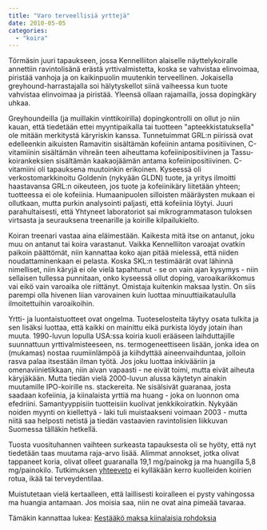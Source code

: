 ```yaml
---
title: "Varo terveellisiä yrttejä"
date: 2010-05-05
categories: 
  - "koira"
---
```


Törmäsin juuri tapaukseen, jossa Kennelliiton alaiselle näyttelykoiralle annettiin ravintolisänä erästä yrttivalmistetta, koska se vahvistaa elinvoimaa, piristää vanhoja ja on kaikinpuolin muutenkin terveellinen. Jokaisella greyhound-harrastajalla soi hälytyskellot siinä vaiheessa kun tuote vahvistaa elinvoimaa ja piristää. Yleensä ollaan rajamailla, jossa dopingkäry uhkaa.

<!--more-->

Greyhoundeilla (ja muillakin vinttikoirilla) dopingkontrolli on ollut jo niin kauan, että tiedetään ettei myyntipaikalla tai tuotteen "apteekkistatuksella" ole mitään merkitystä käryriskin kanssa. Tunnetuimmat GRL:n piirissä ovat edelleenkin aikuisten Ramavitin sisältämän kofeiinin antama positiivinen, C-vitamiinin sisältämän vihreän teen aiheuttama kofeiinipositiivinen ja Tassu-koirankeksien sisältämän kaakaojäämän antama kofeiinipositiivinen. C-vitamiini oli tapauksena muutoinkin erikoinen. Kyseessä oli verkostomarkkinoitu Goldenin (nykyään GLDN) tuote, ja yritys ilmoitti haastavansa GRL:n oikeuteen, jos tuote ja kofeiinikäry liitetään yhteen; tuotteessa ei ole kofeiinia. Humaanipuolen silloisten määräysten mukaan ei ollutkaan, mutta purkin analysointi paljasti, että kofeiinia löytyi. Juuri parahultaisesti, että Yhtyneet laboratoriot sai mikrogrammatason tuloksen virtsasta ja seurauksena treenarille ja koirille kilpailukielto.

Koiran treenari vastaa aina eläimestään. Kaikesta mitä itse on antanut, joku muu on antanut tai koira varastanut. Vaikka Kennelliiton varoajat ovatkin paikoin päättömät, niin kannattaa koko ajan pitää mielessä, että niiden noudattaminenkaan ei pelasta. Koska SKL:n testimäärät ovat lähinnä nimelliset, niin käryjä ei ole vielä tapahtunut - se on vain ajan kysymys - niin sellaisen tullessa punnitaan, onko kyseessä ollut doping, varoaikarikkomus vai eikö vain varoaika ole riittänyt. Omistaja kuitenkin maksaa lystin. On siis parempi olla hivenen liian varovainen kuin luottaa minuuttiaikataululla ilmoitettuihin varoaikoihin.

Yrtti- ja luontaistuotteet ovat ongelma. Tuoteselosteita täytyy osata tulkita ja sen lisäksi luottaa, että kaikki on mainittu eikä purkista löydy jotain ihan muuta. 1990-luvun lopulla USA:ssa koiria kuoli erääseen laihduttajille suunnattuun yrttivalmisteeseen, ns. termogeneettiseen lisään, jonka idea on (mukamas) nostaa ruumiinlämpöä ja kiihdyttää aineenvaihduntaa, jolloin rasva palaa itsestään ilman työtä. Jos joku luottaa inkivääriin ja omenaviinietikkaan, niin aivan vapaasti - ne eivät toimi, mutta eivät aiheuta käryjäkään. Mutta tiedän vielä 2000-luvun alussa käytetyn ainakin muutamille IPO-koirille ns. stackereita. Ne sisälsivät guaranaa, josta saadaan kofeiinia, ja kiinalaista yrttiä ma huang - joka on luonnon oma efedriini. Samantyyppisiin tuotteisiin kuolivat jenkkikoiratkin. Nykyään noiden myynti on kiellettyä - laki tuli muistaakseni voimaan 2003 - mutta niitä saa helposti netistä ja tiedän vastaavien ravintolisien liikkuvan Suomessa tälläkin hetkellä.

Tuosta vuosituhannen vaihteen surkeasta tapauksesta oli se hyöty, että nyt tiedetään taas muutama raja-arvo lisää. Alimmat annokset, jotka olivat tappaneet koria, olivat olleet guaranalla 19,1 mg/painokg ja ma huangilla 5,8 mg/painokilo. Tutkimuksen [yhteeveto](http://www.ncbi.nlm.nih.gov/pubmed/11195828) ei kylläkään kerro kuolleiden koirien rotua, ikää tai terveydentilaa.

Muistutetaan vielä kertaalleen, että laillisesti koiralleen ei pysty vahingossa ma huangia antamaan. Jos moisia saa, niin ne ovat aina pimeää tavaraa.

Tämäkin kannattaa lukea: [Kestääkö maksa kiinalaisia rohdoksia](http://www.terveysportti.fi/xmedia/duo/duo91347.pdf)
